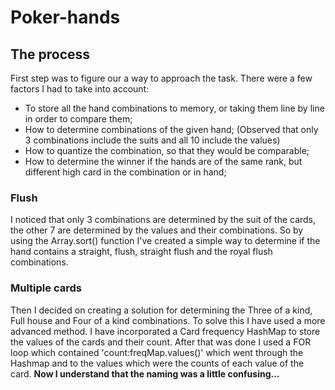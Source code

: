 # Poker-hands

## The process
First step was to figure our a way to approach the task. There were a few factors I had to take into account:
- To store all the hand combinations to memory, or taking them line by line in order to compare them;
- How to determine combinations of the given hand; (Observed that only 3 combinations include the suits and all 10 include the values)
- How to quantize the combination, so that they would be comparable;
- How to determine the winner if the hands are of the same rank, but different high card in the combination or in hand;

### Flush
I noticed that only 3 combinations are determined by the suit of the cards, the other 7 are determined by the values and their combinations. So by using the Array.sort() function I've created a simple way to determine if the hand contains a straight, flush, straight flush and the royal flush combinations.

### Multiple cards
Then I decided on creating a solution for determining the Three of a kind, Full house and Four of a kind combinations. To solve this I have used a more advanced method. I have incorporated a Card frequency HashMap to store the values of the cards and their count. After that was done I used a FOR loop which contained 'count:freqMap.values()' which went through the Hashmap and to the values which were the counts of each value of the card. 
**Now I understand that the naming was a little confusing...**

